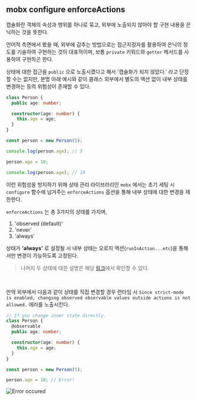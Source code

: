 ## mobx configure enforceActions

캡슐화란 객체의 속성과 행위를 하나로 묶고, 외부에 노출되지 않아야 할 구현 내용을 은닉하는 것을 뜻한다.

언어적 측면에서 봤을 때, 외부에 감추는 방법으로는 접근지정자를 활용하여 은닉의 정도를 기술하여 구현하는 것이 대표적이며, 보통 `private` 키워드와 `getter` 메서드를 사용하여 구현하곤 한다.

상태에 대한 접근을 `public` 으로 노출시켰다고 해서 '캡슐화가 되지 않았다.' 라고 단정할 수는 없지만, 분명 아래 예시와 같이 클래스 외부에서 별도의 액션 없이 내부 상태를 변경하는 등의 위험성이 존재할 수 있다.

```typescript
class Person {
  public age: number;

  constructor(age: number) {
    this.age = age;
  }
}

const person = new Person(5);

console.log(person.age); // 5

person.age = 10;

console.log(person.age); // 10
```

이런 위험성을 방지하기 위해 상태 관리 라이브러리인 `mobx` 에서는 초기 세팅 시 `configure` 함수에 넘겨주는 `enforceActions` 옵션을 통해 내부 상태에 대한 변경을 제한한다.

`enforceActions` 는 총 3가지의 상태를 가지며,

1. 'observed (default)'
2. 'never'
3. 'always'

상태가 **'always'** 로 설정될 시 내부 상태는 오로지 액션(`runInAction...etc`)을 통해서만 변경이 가능하도록 고정된다.

>  나머지 두 상태에 대한 설명은 해당 [링크](https://mobx.js.org/configuration.html)에서 확인할 수 있다.

<br>

만약 외부에서 다음과 같이 상태를 직접 변경할 경우 런타임 시 `Since strict-mode is enabled, changing observed observable values outside actions is not allowed.` 에러를 노출시킨다.

```typescript
// If you change inner state directly.
class Person {
  @observable
  public age: number;

  constructor(age: number) {
    this.age = age;
  }
}

const person = new Person(5);

person.age = 10; // Error!
```

![Error occured](https://user-images.githubusercontent.com/23455736/130014573-8da5db8d-c980-429e-ad49-5fb2ef2f91a5.png)
